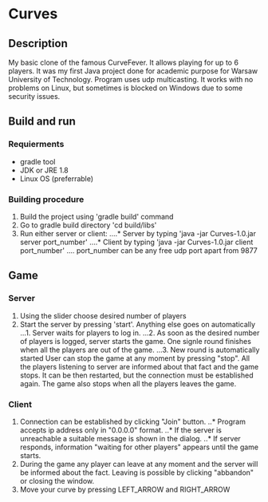 # Curves

## Description
My basic clone of the famous CurveFever. It allows playing for up to 6 players. It was my first Java project done for academic purpose for Warsaw University of Technology. Program uses udp multicasting. It works with no problems on Linux, but sometimes is blocked on Windows due to some security issues.

## Build and run
### Requierments 
* gradle tool
* JDK or JRE 1.8
* Linux OS (preferrable)

### Building procedure
1. Build the project using 'gradle build' command
2. Go to gradle build directory 'cd build/libs'
3. Run either server or client:
....* Server by typing 'java -jar Curves-1.0.jar server port_number' 
....* Client by typing 'java -jar Curves-1.0.jar client port_number'
.... port_number can be any free udp port apart from 9877

## Game

### Server
1. Using the slider choose desired number of players
2. Start the server by pressing 'start'. Anything else goes on automatically
...1. Server waits for players to log in.
...2. As soon as the desired number of players is logged, server starts the game. One signle round finishes when all the players are out of the game.
...3. New round is automatically started
User can stop the game at any moment by pressing "stop". All the players listening to server are informed about that fact and the game stops. It can be then restarted, but the connection must be established again. The game also stops when all the players leaves the game. 
  

### Client
1. Connection can be established by clicking "Join" button.
..* Program accepts ip address only in "0.0.0.0" format. 
..* If the server is unreachable a suitable message is shown in the dialog. 
..* If server responds, information "waiting for other players" appears until the game starts. 
2. During the game any player can leave at any moment and the server will be informed about the fact. Leaving is possible by clicking "abbandon" or closing the window.
3. Move your curve by pressing LEFT_ARROW and RIGHT_ARROW


